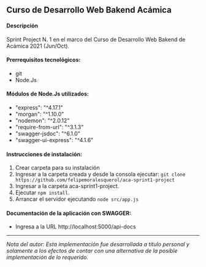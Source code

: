 
## Curso de Desarrollo Web Bakend Acámica

#### Descripción

Sprint Project N. 1 en el marco del Curso de Desarrollo Web Bakend de Acámica 2021 (Jun/Oct).

#### Prerrequisitos tecnológicos:

* git
* Node.Js


#### Módulos de Node.Js utilizados:

* "express": "^4.17.1"
* "morgan": "^1.10.0"
* "nodemon": "^2.0.12"
* "require-from-url": "^3.1.3"
* "swagger-jsdoc": "^6.1.0"
* "swagger-ui-express": "^4.1.6"

#### Instrucciones de instalación:

1. Crear carpeta para su instalación
2. Ingresar a la carpeta creada y desde la consola ejecutar:
    `git clone https://github.com/felipemoralesquerol/aca-sprint1-project`
3. Ingresar a la carpeta aca-sprint1-project.
4. Ejecutar `npm install`.
5. Arrancar el servidor ejecutando `node src/app.js`

#### Documentación de la aplicación con SWAGGER:

* Ingresa a la URL http://localhost:5000/api-docs


---
*Nota del autor: 
Esta implementación fue desarrollada a titulo personal y solamente a los efectos de contar con una alternativa de la posible implementación de lo requerido.*